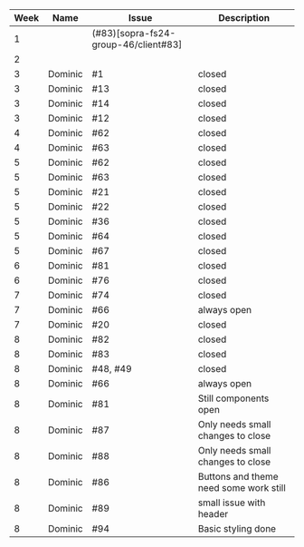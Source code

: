 | Week | Name     | Issue | Description                                     |
|------|----------|-------|-------------------------------------------------|
|1||(#83)[sopra-fs24-group-46/client#83]||
|2||||
|3|Dominic|#1|closed|
|3|Dominic|#13|closed|
|3|Dominic|#14|closed|
|3|Dominic|#12|closed|
|4|Dominic|#62|closed|
|4|Dominic|#63|closed|
|5|Dominic|#62|closed|
|5|Dominic|#63|closed|
|5|Dominic|#21|closed|
|5|Dominic|#22|closed|
|5|Dominic|#36|closed|
|5|Dominic|#64|closed|
|5|Dominic|#67|closed|
|6|Dominic|#81|closed|
|6|Dominic|#76|closed|
|7|Dominic|#74|closed|
|7|Dominic|#66|always open|
|7|Dominic|#20|closed|
|8|Dominic|#82|closed|
|8|Dominic|#83|closed|
|8|Dominic|#48, #49|closed|
|8|Dominic|#66|always open|
|8|Dominic|#81|Still components open|
|8|Dominic|#87|Only needs small changes to close|
|8|Dominic|#88|Only needs small changes to close|
|8|Dominic|#86|Buttons and theme need some work still|
|8|Dominic|#89|small issue with header|
|8|Dominic|#94|Basic styling done|















